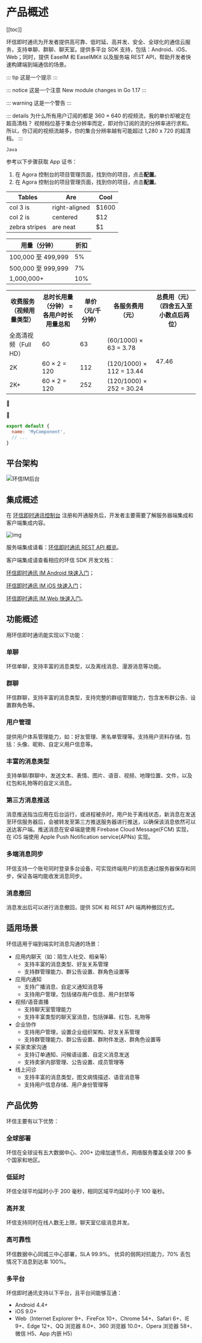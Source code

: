 # 产品概述

[[toc]]

环信即时通讯为开发者提供高可靠、低时延、高并发、安全、全球化的通信云服务，支持单聊、群聊、聊天室。提供多平台 SDK 支持，包括：Android、iOS、Web；同时，提供 EaseIM 和 EaseIMKit 以及服务端 REST API，帮助开发者快速构建端到端通信的场景。

::: tip
这是一个提示
:::

::: notice
这是一个注意 <a>New module changes in Go 1.17</a>
:::

::: warning
这是一个警告
:::

::: details 为什么所有用户订阅的都是 360 × 640 的视频流，我的单价却被定在超高清档？
视频档位基于集合分辨率而定，即对你订阅的流的分辨率进行求和。所以，你订阅的视频流越多，你的集合分辨率越有可能超过 1,280 x 720 的超清档。
:::

`Java`

参考以下步骤获取 App 证书：

1. 在 Agora 控制台的项目管理页面，找到你的项目，点击**配置**。
2. 在 Agora 控制台的项目管理页面，找到你的项目，点击**配置**。

| Tables        | Are           | Cool  |
| ------------- | ------------- | ----- |
| col 3 is      | right-aligned | $1600 |
| col 2 is      | centered      |   $12 |
| zebra stripes | are neat      |    $1 |


| 用量（分钟） | 折扣        |
| ----------------- | ---- |
| 100,000 至 499,999 | 5%  |
| 500,000 至 999,999 | 7%  |
| 1,000,000+         | 10% |

<table>
    <tr>
        <th>收费服务（视频用量类型）</th>
        <th>总时长用量（分钟） = 各用户时长用量总和</th>
        <th>单价（元/千分钟）</th>
        <th class="y-middle">各服务费用（元）</th>
        <th>总费用（元） （四舍五入至小数点后两位）</th>
    </tr>
    <tr>
        <td>全高清视频（Full HD）</td>
        <td>60</td>
        <td>63</td>
        <td>(60/1000) × 63 = 3.78</td>
        <td rowspan="3" class="x-right y-middle">47.46</td>
    </tr>
    <tr>
        <td>2K</td>
        <td>60 × 2 = 120</td>
        <td>112</td>
        <td>(120/1000) × 112 = 13.44</td>
    </tr>
    <tr>
        <td>2K+</td>
        <td>60 × 2 = 120</td>
        <td>252</td>
        <td>(120/1000) × 252 = 30.24</td>
    </tr>
</table>

:tada:

:100:

``` js
export default {
  name: 'MyComponent',
  // ...
}
```

## 平台架构

![环信IM后台](https://docs-im.easemob.com/_media/im/quickstart/guide/qq%E5%9B%BE%E7%89%8720181010182444.png)

## 集成概述

在 [环信即时通讯控制台](https://docs-im.easemob.com/ccim/config) 注册和开通服务后，开发者主要需要了解服务器端集成和客户端集成内容。

![img](https://docs-im.easemob.com/_media/im/quickstart/guide/image001.png)

服务端集成请看：[环信即时通讯 REST API 概览](https://docs-im.easemob.com/ccim/rest/overview)。

客户端集成请查看相应的环信 SDK 开发文档：

[环信即时通讯 IM Android 快速入门](https://docs-im.easemob.com/ccim/android/quickstart)；

[环信即时通讯 IM iOS 快速入门](https://docs-im.easemob.com/ccim/ios/quickstart)；

[环信即时通讯 IM Web 快速入门](https://docs-im.easemob.com/ccim/web/quickstart)。

## 功能概述

用环信即时通讯能实现以下功能：

### 单聊

环信单聊，支持丰富的消息类型，以及离线消息、漫游消息等功能。

### 群聊

环信群聊，支持丰富的消息类型，支持完整的群组管理能力，包含发布群公告、设置群角色等。

### 用户管理

提供用户体系管理能力，如：好友管理、黑名单管理等。支持用户资料存储，包括：头像、昵称、自定义用户信息等。

### 丰富的消息类型

支持单聊/群聊中，发送文本、表情、图片、语音、视频、地理位置、文件，以及红包和礼物等的自定义消息。

### 第三方消息推送

消息推送指当应用在后台运行，或进程被杀时，用户处于离线状态，新消息在发送至环信服务器后，会被转发至第三方推送服务器进行推送，以确保该消息依然可以送达客户端。推送消息在安卓端是使用 Firebase Cloud Message(FCM) 实现，在 iOS 端使用 Apple Push Notification service(APNs) 实现。

### 多端消息同步

环信支持一个账号同时登录多台设备，可实现终端用户的消息通过服务器保存和同步，保证各端均能收发消息同步。

### 消息撤回

消息发出后可以进行消息撤回，提供 SDK 和 REST API 端两种撤回方式。

## 适用场景

环信适用于端到端实时消息沟通的场景：

- 应用内聊天（如：陌生人社交、相亲等）
    - 支持丰富的消息类型、好友关系管理
    - 支持群管理能力、群公告设置、群角色设置等
- 应用内通知
    - 支持广播消息、自定义通知消息等
    - 支持用户管理，包括储存用户信息、用户封禁等
- 视频/语音直播
    - 支持聊天室管理能力
    - 支持丰富类型的聊天室消息，包括弹幕、红包、礼物等
- 企业协作
    - 支持用户管理，设置企业组织架构、好友关系管理
    - 支持群管理能力、群公告设置、群附件发送、群角色设置等
- 买家卖家沟通
    - 支持订单通知、问候语设置、自定义消息发送
    - 支持卖家内部管理、公告设置、成员管理等
- 线上问诊
    - 支持丰富的消息类型，图文病情描述、语音消息等
    - 支持用户信息存储、用户身份管理等

## 产品优势

环信主要有以下优势：

### 全球部署

环信在全球设有五大数据中心、200+ 边缘加速节点，网络服务覆盖全球 200 多个国家和地区。

### 低延时

环信全球平均延时小于 200 毫秒，相同区域平均延时小于 100 毫秒。

### 高并发

环信支持同时在线人数无上限，聊天室亿级消息并发。

### 高可靠性

环信数据中心同城三中心部署，SLA 99.9%。 优异的弱网对抗能力，70% 丢包情况下消息到达率 100%。

### 多平台

环信即时通讯支持以下平台，且平台间能够互通：

- Android 4.4+
- iOS 9.0+
- Web（Internet Explorer 9+、FireFox 10+、Chrome 54+、Safari 6+、IE 9+、Edge 12+、QQ 浏览器 8.0+、360 浏览器 10.0+、Opera 浏览器 58+、微信 H5、App 内嵌 H5）